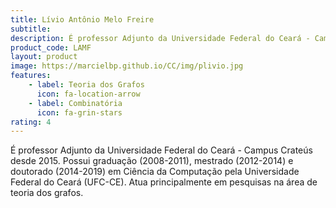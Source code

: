 ```yaml
---
title: Lívio Antônio Melo Freire
subtitle:
description: É professor Adjunto da Universidade Federal do Ceará - Campus Crateús desde 2015. Possui graduação (2008-2011), mestrado (2012-2014) e doutorado (2014-2019) em Ciência da Computação pela Universidade Federal do Ceará (UFC-CE). Atua principalmente em pesquisas na área de teoria dos grafos.
product_code: LAMF
layout: product
image: https://marcielbp.github.io/CC/img/plivio.jpg
features:
    - label: Teoria dos Grafos
      icon: fa-location-arrow
    - label: Combinatória
      icon: fa-grin-stars
rating: 4
---
```


É professor Adjunto da Universidade Federal do Ceará - Campus Crateús desde 2015. Possui graduação (2008-2011), mestrado (2012-2014) e doutorado (2014-2019) em Ciência da Computação pela Universidade Federal do Ceará (UFC-CE). Atua principalmente em pesquisas na área de teoria dos grafos.
